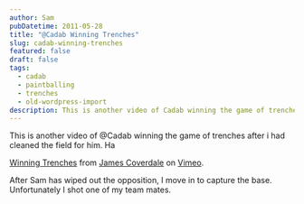 ```yaml
---
author: Sam
pubDatetime: 2011-05-28
title: "@Cadab Winning Trenches"
slug: cadab-winning-trenches
featured: false
draft: false
tags:
  - cadab
  - paintballing
  - trenches
  - old-wordpress-import
description: This is another video of Cadab winning the game of trenches after i had cleaned the field for him Ha
---
```


This is another video of @Cadab winning the game of trenches after i had cleaned the field for him. Ha

[Winning Trenches](http://vimeo.com/24355548) from [James Coverdale](http://vimeo.com/cadab) on [Vimeo](http://vimeo.com).

After Sam has wiped out the opposition, I move in to capture the base. Unfortunately I shot one of my team mates.
